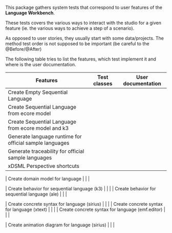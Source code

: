 This package gathers system tests that correspond to user features of the **Language Workbench**.

These tests covers the various ways to interact with the studio for a given 
feature (ie. the various ways to achieve a step of a scenario).


As opposed to user stories, they usually start with some data/projects. 
The method test order is not supposed to be important (be careful to the @Before/@After)


The following table tries to list the features, which test implement it and where is the user documentation.

| Features  												| Test classes  	| User documentation 	|
|---														|---				|--- 					|
| Create Empty Sequential Language  						|   				| 	 					|
| Create Sequential Language from ecore model				|   				| 	 					|
| Create Sequential Language from ecore model and k3		|   				| 	 					|
| Generate language runtime for official sample languages	|   				| 	 					|
| Generate traceability for official sample languages		|   				| 	 					|
| xDSML Perspective shortcuts  								|   				| 	 					|

| Create domain model for language 							|   				| 	 					|

| Create behavior for sequential language (k3)				|   				| 	 					|
| Create behavior for sequential language (ale)				|   				| 	 					|

| Create concrete syntax for language (sirius)				|   				| 	 					|
| Create concrete syntax for language (xtext)				|   				| 	 					|
| Create concrete syntax for language (emf.editor)			|   				| 	 					|

| Create animation diagram for language (sirius)			|   				| 	 					|